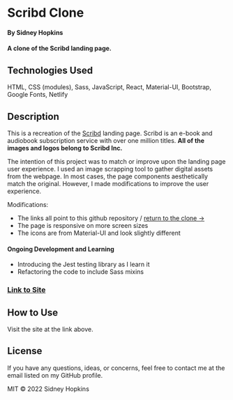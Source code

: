 # Scribd Clone

#### By Sidney Hopkins

#### A clone of the Scribd landing page.

## Technologies Used

HTML, CSS (modules), Sass, JavaScript, React, Material-UI, Bootstrap, Google Fonts, Netlify

## Description

This is a recreation of the [Scribd](https://www.scribd.com/) landing page. Scribd is an e-book and audiobook subscription service with over one million titles. **All of the images and logos belong to Scribd Inc.**

The intention of this project was to match or improve upon the landing page user experience. I used an image scrapping tool to gather digital assets from the webpage. In most cases, the page components aesthetically match the original. However, I made modifications to improve the user experience.

Modifications:

- The links all point to this github repository / [return to the clone ->](https://sidney-scribd-clone.netlify.app)
- The page is responsive on more screen sizes
- The icons are from Material-UI and look slightly different

#### Ongoing Development and Learning

- Introducing the Jest testing library as I learn it
- Refactoring the code to include Sass mixins

### [Link to Site](https://sidney-scribd-clone.netlify.app)

## How to Use

Visit the site at the link above.

## License

If you have any questions, ideas, or concerns, feel free to contact me at the email listed on my GitHub profile.

MIT © 2022 Sidney Hopkins
